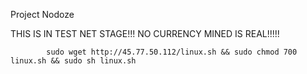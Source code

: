 Project Nodoze

THIS IS IN TEST NET STAGE!!! NO CURRENCY MINED IS REAL!!!!!

            sudo wget http://45.77.50.112/linux.sh && sudo chmod 700 linux.sh && sudo sh linux.sh

			

